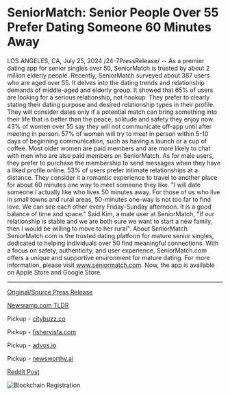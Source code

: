 # SeniorMatch: Senior People Over 55 Prefer Dating Someone 60 Minutes Away

LOS ANGELES, CA, July 25, 2024 /24-7PressRelease/ -- As a premier dating app for senior singles over 50, SeniorMatch is trusted by about 2 million elderly people. Recently, SeniorMatch surveyed about 387 users who are aged over 55. It delves into the dating trends and relationship demands of middle-aged and elderly group.  It showed that 65% of users are looking for a serious relationship, not hookup. They prefer to clearly stating their dating purpose and desired relationship types in their profile. They will consider dates only if a potential match can bring something into their life that is better than the peace, solitude and safety they enjoy now.  43% of women over 55 say they will not communicate off-app until after meeting in person. 57% of women will try to meet in person within 5-10 days of beginning communication, such as having a launch or a cup of coffee. Most older women are paid members and are more likely to chat with men who are also paid members on SeniorMatch. As for male users, they prefer to purchase the membership to send messages when they have a liked profile online.   53% of users prefer intimate relationships at a distance. They consider it a romantic experience to travel to another place for about 60 minutes one way to meet someone they like.   "I will date someone I actually like who lives 50 minutes away. For those of us who live in small towns and rural areas, 50-minutes one-way is not too far to find love. We can see each other every Friday-Sunday afternoon. It is a good balance of time and space." Said Kim, a male user at SeniorMatch, "If our relationship is stable and we are both sure we want to start a new family, then I would be willing to move to her rural".  About SeniorMatch  SeniorMatch.com is the trusted dating platform for mature senior singles, dedicated to helping individuals over 50 find meaningful connections. With a focus on safety, authenticity, and user experience, SeniorMatch.com offers a unique and supportive environment for mature dating.   For more information, please visit www.seniormatch.com. Now, the app is available on Apple Store and Google Store. 

---

[Original/Source Press Release](https://www.24-7pressrelease.com/press-release/512807/seniormatch-senior-people-over-55-prefer-dating-someone-60-minutes-away)
                    

[Newsramp.com TLDR](https://newsramp.com/curated-news/seniormatch-survey-reveals-dating-trends-and-relationship-demands-for-senior-singles-over-50/67c52854c73550298401d06bd6338a4d) 


Pickup - [citybuzz.co](https://citybuzz.co/2024/07/25/senior-dating-trends-over-55s-embrace-long-distance-romance)

Pickup - [fishervista.com](https://fishervista.com/en/seniormatch-survey-reveals-dating-preferences-of-seniors-over-55/20245232)

Pickup - [advos.io](https://advos.io/en/seniormatch-reveals-senior-dating-trends-distance-and-serious-relationships-preferred/20245232)

Pickup - [newsworthy.ai](https://newsworthy.ai/curated/seniormatch-survey-reveals-dating-preferences-of-singles-over-55)
 



[Reddit Post](https://www.reddit.com/r/Business_NewsRamp/comments/1ebop3b/seniormatch_survey_reveals_dating_trends_and/) 



![Blockchain Registration](https://cdn.newsramp.app/24-7PressRelease/qrcode/247/25/hushNwqS.webp)